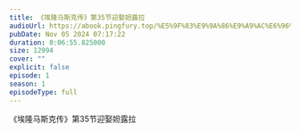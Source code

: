 ```yaml
---
title: 《埃隆马斯克传》第35节迎娶妲露拉
audioUrl: https://abook.pingfury.top/%E5%9F%83%E9%9A%86%E9%A9%AC%E6%96%AF%E5%85%8B%E4%BC%A0-36-%E7%AC%AC35%E8%8A%82%E8%BF%8E%E5%A8%B6%E5%A6%B2%E9%9C%B2%E6%8B%89-9uv4eb63.mp3
pubDate: Nov 05 2024 07:17:22
duration: 0:06:55.825000
size: 12994
cover: ""
explicit: false
episode: 1
season: 1
episodeType: full
---
```

《埃隆马斯克传》第35节迎娶妲露拉